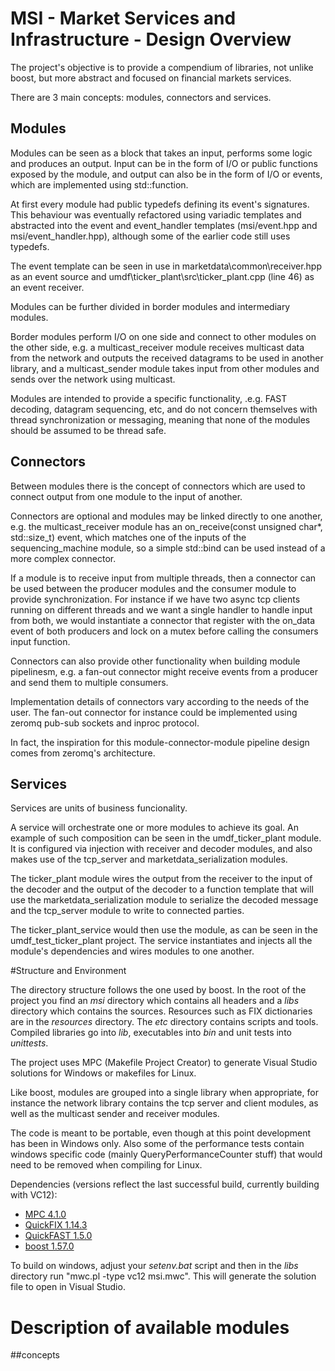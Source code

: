 # MSI - Market Services and Infrastructure - Design Overview
The project's objective is to provide a compendium of libraries, not unlike boost, but more abstract and focused on financial markets services.

There are 3 main concepts: modules, connectors and services.

## Modules
Modules can be seen as a block that takes an input, performs some logic and produces an output. Input can be in the form of I/O or public functions exposed by the module, and output can also be in the form of I/O or events, which are implemented using std::function.

At first every module had public typedefs defining its event's signatures. This behaviour was eventually refactored using variadic templates and abstracted into the event and event_handler templates (msi/event.hpp and msi/event_handler.hpp), although some of the earlier code still uses typedefs. 

The event template can be seen in use in marketdata\common\receiver.hpp as an event source and umdf\ticker_plant\src\ticker_plant.cpp (line 46) as an event receiver.

Modules can be further divided in border modules and intermediary modules.

Border modules perform I/O on one side and connect to other modules on the other side, e.g. a multicast_receiver module receives multicast data from the network and outputs the received datagrams to be used in another library, and a multicast_sender module takes input from other modules and sends over the network using multicast.

Modules are intended to provide a specific functionality, .e.g. FAST decoding, datagram sequencing, etc,  and do not concern themselves with thread synchronization or messaging, meaning that none of the modules should be assumed to be thread safe.

## Connectors
Between modules there is the concept of connectors which are used to connect output from one module to the input of another. 

Connectors are optional and modules may be linked directly to one another, e.g. the multicast_receiver module has an on_receive(const unsigned char*, std::size_t) event, which matches one of the inputs of the sequencing_machine module, so a simple std::bind can be used instead of a more complex connector.

If a module is to receive input from multiple threads, then a connector can be used between the producer modules and the consumer module to provide synchronization. For instance if we have two async tcp clients running on different threads and we want a single handler to handle input from both, we would instantiate a connector that register with the on_data event of both producers and lock on a mutex before calling the consumers input function.

Connectors can also provide other functionality when building module pipelinesm, e.g. a fan-out connector might receive events from a producer and send them to multiple consumers.

Implementation details of connectors vary according to the needs of the user. The fan-out connector for instance could be implemented using zeromq pub-sub sockets and inproc protocol. 

In fact, the inspiration for this module-connector-module pipeline design comes from zeromq's architecture.

## Services

Services are units of business funcionality.

A service will orchestrate one or more modules to achieve its goal. An example of such composition can be seen in the umdf_ticker_plant module. It is configured via injection with receiver and decoder modules, and also makes use of the tcp_server and marketdata_serialization modules.

The ticker_plant module wires the output from the receiver to the input of the decoder and the output of the decoder to a function template that will use the marketdata_serialization module to serialize the decoded message and the tcp_server module to write to connected parties.

The ticker_plant_service would then use the module, as can be seen in the umdf_test_ticker_plant project. The service instantiates and injects all the module's dependencies and wires modules to one another.


#Structure and Environment

The directory structure follows the one used by boost. In the root of the project you find an *msi* directory which contains all headers and a *libs* directory which contains the sources. Resources such as FIX dictionaries are in the *resources* directory. The *etc* directory contains scripts and tools. Compiled libraries go into *lib*, executables into *bin* and unit tests into *unittests*.

The project uses MPC (Makefile Project Creator) to generate Visual Studio solutions for Windows or makefiles for Linux.

Like boost, modules are grouped into a single library when appropriate, for instance the network library contains the tcp server and client modules, as well as the multicast sender and receiver modules.

The code is meant to be portable, even though at this point development has been in Windows only. Also some of the performance tests contain windows specific code (mainly QueryPerformanceCounter stuff) that would need to be removed when compiling for Linux.

Dependencies (versions reflect the last successful build, currently building with VC12):
* [MPC 4.1.0](https://www.ociweb.com/products/mpc)
* [QuickFIX 1.14.3](http://www.quickfixengine.org/)
* [QuickFAST 1.5.0](https://www.ociweb.com/products/QuickFAST)
* [boost 1.57.0](http://www.boost.org/)
 
To build on windows, adjust your *setenv.bat* script and then in the *libs* directory run "mwc.pl -type vc12 msi.mwc". This will generate the solution file to open in Visual Studio.


# Description of available modules

##concepts
